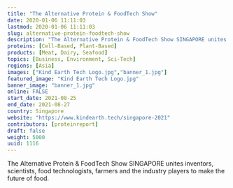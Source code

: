 ```yaml
---
title: "The Alternative Protein & FoodTech Show"
date: 2020-01-06 11:11:03
lastmod: 2020-01-06 11:11:03
slug: alternative-protein-foodtech-show
description: "The Alternative Protein & FoodTech Show SINGAPORE unites inventors, scientists, food technologists, farmers and the industry players to make the future of food."
proteins: [Cell-Based, Plant-Based]
products: [Meat, Dairy, Seafood]
topics: [Business, Environment, Sci-Tech]
regions: [Asia]
images: ["Kind Earth Tech Logo.jpg","banner_1.jpg"]
featured_image: "Kind Earth Tech Logo.jpg"
banner_image: "banner_1.jpg"
online: FALSE
start_date: 2021-08-25
end_date: 2021-08-27
country: Singapore
website: "https://www.kindearth.tech/singapore-2021"
contributors: [proteinreport]
draft: false
weight: 5000
uuid: 1116
---
```

The Alternative Protein & FoodTech Show SINGAPORE unites inventors,
scientists, food technologists, farmers and the industry players to make
the future of food.
